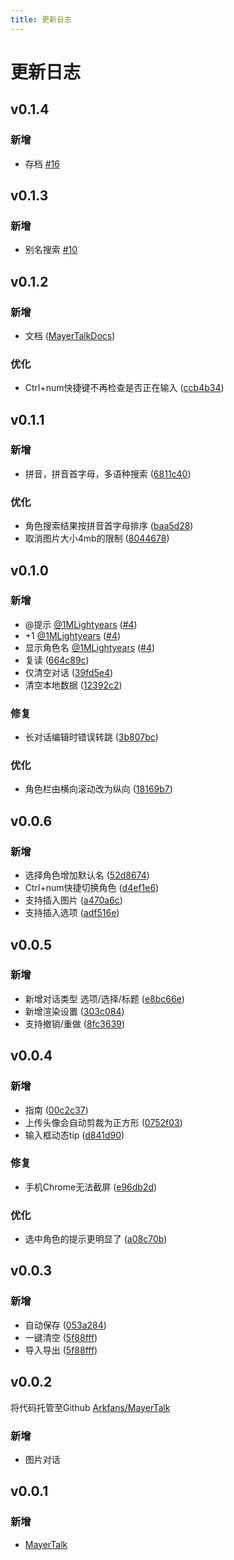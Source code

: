 ```yaml
---
title: 更新日志
---
```


 # 更新日志

 ## v0.1.4
 
 ### 新增
 
 - 存档 [#16](https://github.com/Arkfans/MayerTalk/pull/16)
 
 ## v0.1.3
 
 ### 新增
 
 - 别名搜索 [#10](https://github.com/Arkfans/MayerTalk/pull/10)

 ## v0.1.2
 
 ### 新增
 
  - 文档 ([MayerTalkDocs](https://github.com/Arkfans/MayerTalkDocs))
  
 ### 优化
 
 - Ctrl+num快捷键不再检查是否正在输入 ([ccb4b34](https://github.com/Arkfans/MayerTalk/commit/ccb4b34c9d0285c285a8e20acbe522297db633a3)) 
  
 ## v0.1.1
 
 ### 新增
 
 - 拼音，拼音首字母，多语种搜索 ([6811c40](https://github.com/Arkfans/MayerTalk/commit/bc7639cdfe4dea48a1bf64cb1e4bd3c306100354))
 
 ### 优化
 
 - 角色搜索结果按拼音首字母排序 ([baa5d28](https://github.com/Arkfans/MayerTalk/commit/baa5d28326204812aae3b8482c5bd7fc4667a29b))
 - 取消图片大小4mb的限制 ([8044678](https://github.com/Arkfans/MayerTalk/commit/8044678aa11bb9ded146a92b403adcd073442cde))
 
 ## v0.1.0
 
 ### 新增
 
 - @提示 [@1MLightyears](https://github.com/1MLightyears) ([#4](https://github.com/Arkfans/MayerTalk/pull/4)) 
 - +1 [@1MLightyears](https://github.com/1MLightyears) ([#4](https://github.com/Arkfans/MayerTalk/pull/4)) 
 - 显示角色名 [@1MLightyears](https://github.com/1MLightyears) ([#4](https://github.com/Arkfans/MayerTalk/pull/4)) 
 - 复读 ([664c89c](https://github.com/Arkfans/MayerTalk/commit/664c89ce4e0f67902c455c5190f0db9c05116040))
 - 仅清空对话 ([39fd5e4](https://github.com/Arkfans/MayerTalk/commit/39fd5e45d58b8f84785eb0183bd7d402ee39e82b))
 - 清空本地数据 ([12392c2](https://github.com/Arkfans/MayerTalk/commit/12392c2cc0ce010a3b5ef30adc29eb19bc9ed00c))

 ### 修复
 
 - 长对话编辑时错误转跳 ([3b807bc](https://github.com/Arkfans/MayerTalk/commit/3b807bcf0a5654c83c2156b79f2d7550e6baa91a))
 
 ### 优化
 
 - 角色栏由横向滚动改为纵向 ([18169b7](https://github.com/Arkfans/MayerTalk/commit/18169b7911943d36f6097d7fc69a6614d28e20fe))
 
 ## v0.0.6
 
 ### 新增
 
 - 选择角色增加默认名 ([52d8674](https://github.com/Arkfans/MayerTalk/commit/52d8674762c224583bdeda9538d64ba6971f253d))
 - Ctrl+num快捷切换角色 ([d4ef1e6](https://github.com/Arkfans/MayerTalk/commit/d4ef1e6f5b6d74feb9eea98ae257068f8a7c2791))
 - 支持插入图片 ([a470a6c](https://github.com/Arkfans/MayerTalk/commit/a470a6ca5fa763ed26e8d6d820adb733f95b4861))
 - 支持插入选项 ([adf516e](https://github.com/Arkfans/MayerTalk/commit/adf516e97834937747b516980d17169477e79859))
 
 ## v0.0.5
 
 ### 新增
 
 - 新增对话类型 选项/选择/标题 ([e8bc66e](https://github.com/Arkfans/MayerTalk/commit/e8bc66e68cb4532580f34b9e92851fbe55e6aa8f))
 - 新增渲染设置 ([303c084](https://github.com/Arkfans/MayerTalk/commit/303c084aefbb9137d8214a735a51b735e6993daa))
 - 支持撤销/重做 ([8fc3639](https://github.com/Arkfans/MayerTalk/commit/8fc3639f2abfbbb159b82643e2fe21a5d103b445))
 
 ## v0.0.4
 
 ### 新增
 
 - 指南 ([00c2c37](https://github.com/Arkfans/MayerTalk/commit/00c2c37b1671bea16791e59a4e9b63f6ae8bb74d))
 - 上传头像会自动剪裁为正方形 ([0752f03](https://github.com/Arkfans/MayerTalk/commit/0752f032aac8e8bbc213876932380a3e482da552))
 - 输入框动态tip ([d841d90](https://github.com/Arkfans/MayerTalk/commit/d841d90dff95f267f8a29bd0362980aaf218e013))

 ### 修复
 
 - 手机Chrome无法截屏 ([e96db2d](https://github.com/Arkfans/MayerTalk/commit/e96db2da2a89b50674f660825dda20a4d481d144))
 
 ### 优化

 - 选中角色的提示更明显了 ([a08c70b](https://github.com/Arkfans/MayerTalk/commit/a08c70b0cedce7193ae5d9786052c52cb618d33d))
 
 ## v0.0.3
 
 ### 新增
 
 - 自动保存 ([053a284](https://github.com/Arkfans/MayerTalk/commit/053a2847488ea0547bfc0ed7f4d1c779bf890d24))
 - 一键清空 ([5f88fff](https://github.com/Arkfans/MayerTalk/commit/5f88fff824ff07f27c744f554843bb6cab679f81))
 - 导入导出 ([5f88fff](https://github.com/Arkfans/MayerTalk/commit/5f88fff824ff07f27c744f554843bb6cab679f81))
 
 ## v0.0.2
 
 将代码托管至Github [Arkfans/MayerTalk](https://github.com/Arkfans/MayerTalk)
 
 ### 新增
 
 - 图片对话
 
 ## v0.0.1
 
 ### 新增
 
 - [MayerTalk](https://www.mayertalk.top/)